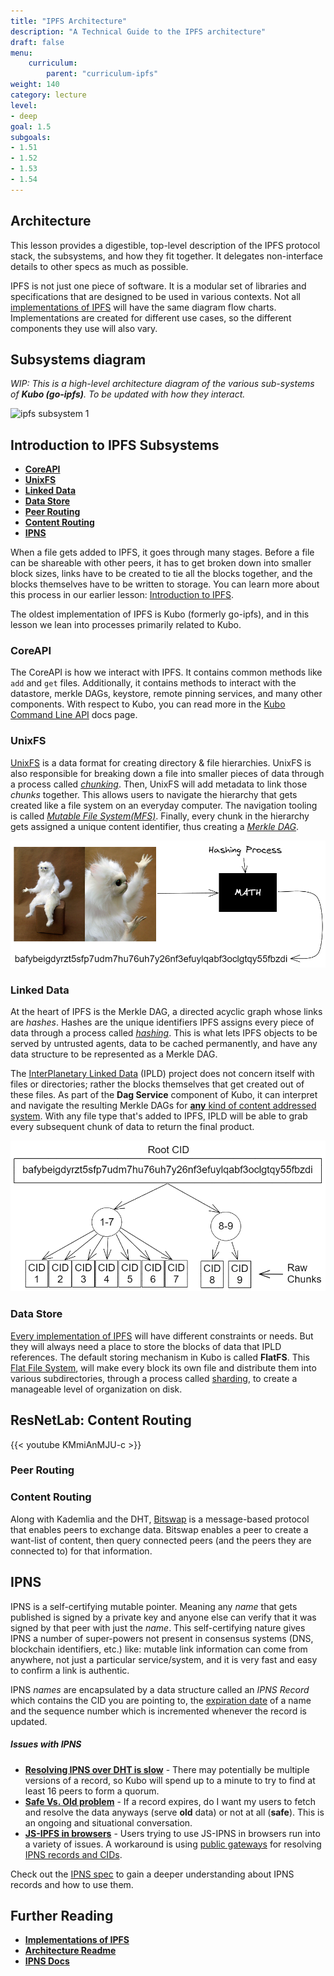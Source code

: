 ```yaml
---
title: "IPFS Architecture"
description: "A Technical Guide to the IPFS architecture"
draft: false
menu:
    curriculum:
        parent: "curriculum-ipfs"
weight: 140
category: lecture
level:
- deep
goal: 1.5
subgoals:
- 1.51
- 1.52
- 1.53
- 1.54
---
```

## Architecture

This lesson provides a digestible, top-level description of the IPFS protocol stack, the subsystems, and how they fit together. It delegates non-interface details to other specs as much as possible. 

IPFS is not just one piece of software. It is a modular set of libraries and specifications that are designed to be used in various contexts. Not all [implementations of IPFS](https://docs.ipfs.tech/basics/ipfs-implementations/) will have the same diagram flow charts. Implementations are created for different use cases, so the different components they use will also vary.

## Subsystems diagram
_WIP: This is a high-level architecture diagram of the various sub-systems of **Kubo (go-ipfs)**. To be updated with how they interact._

![ipfs subsystem 1](go-ipfs-subsystems.png)

## Introduction to IPFS Subsystems 
* [**CoreAPI**](#coreapi)
* [**UnixFS**](#unixfs)
* [**Linked Data**](#linked-data)
* [**Data Store**](#data-store)
* [**Peer Routing**](#peer-routing)
* [**Content Routing**](#content-routing)
* [**IPNS**](#ipns)

<!-- Give short primer of what happens when a file gets added to IPFS wrt Kubo -->
When a file gets added to IPFS, it goes through many stages. Before a file can be shareable with other peers, it has to get broken down into smaller block sizes, links have to be created to tie all the blocks together, and the blocks themselves have to be written to storage. You can learn more about this process in our earlier lesson: [Introduction to IPFS](/curriculum/ipfs/introduction#how-ipfs-works--steve-allen).

The oldest implementation of IPFS is Kubo (formerly go-ipfs), and in this lesson we lean into processes primarily related to Kubo. 

### CoreAPI
The CoreAPI is how we interact with IPFS. It contains common methods like `add` and `get` files. Additionally, it contains methods to interact with the datastore, merkle DAGs, keystore, remote pinning services, and many other components. With respect to Kubo, you can read more in the [Kubo Command Line API](https://docs.ipfs.tech/reference/kubo/cli/) docs page.

### UnixFS
<!-- Talk about chunker, importer, mfs, UnixFS -->
[UnixFS](https://docs.ipfs.tech/concepts/file-systems/#unix-file-system-unixfs) is a data format for creating directory & file hierarchies. UnixFS is also responsible for breaking down a file into smaller pieces of data through a process called [_chunking_](https://docs.ipfs.tech/concepts/file-systems/#chunking). Then, UnixFS will add metadata to link those _chunks_ together. This allows users to navigate the hierarchy that gets created like a file system on an everyday computer. The navigation tooling is called [_Mutable File System(MFS)_](https://docs.ipfs.tech/concepts/file-systems/#mutable-file-system-mfs). Finally, every chunk in the hierarchy gets assigned a unique content identifier, thus creating a [_Merkle DAG_](/curriculum/ipld/merkle-dags). 

![meme-to-cidv1](meme-to-cid1.png)

### Linked Data
<!-- Talk about  -->
At the heart of IPFS is the Merkle DAG, a directed acyclic graph whose links are _hashes_. Hashes are the unique identifiers IPFS assigns every piece of data through a process called [_hashing_](https://docs.ipfs.tech/concepts/hashing/). This is what lets IPFS objects to be served by untrusted agents, data to be cached permanently, and have any data structure to be represented as a Merkle DAG. 

The [InterPlanetary Linked Data](/curriculum/ipld/objectives) (IPLD) project does not concern itself with files or directories; rather the blocks themselves that get created out of these files. As part of the **Dag Service** component of Kubo, it can interpret and navigate the resulting Merkle DAGs for [**any** kind of content addressed system](https://ipld.io/). With any file type that's added to IPFS, IPLD will be able to grab every subsequent chunk of data to return the final product. 

![root](root-cid.png)


### Data Store
<!-- Talk about FlatFS -->
[Every implementation of IPFS](https://docs.ipfs.tech/basics/ipfs-implementations/) will have different constraints or needs. But they will always need a place to store the blocks of data that IPLD references. The default storing mechanism in Kubo is called **FlatFS**. This [Flat File System](https://www.techtarget.com/searchdatamanagement/definition/flat-file), will make every block its own file and distribute them into various subdirectories, through a process called [sharding](https://docs.ipfs.tech/concepts/glossary/#sharding), to create a manageable level of organization on disk.

## ResNetLab: Content Routing
{{< youtube KMmiAnMJU-c >}}

### Peer Routing
<!-- Talk about libp2p transport protocol: This is HOW we find peers to share data-->


### Content Routing
<!-- talk about common ways to get information from IPFS network: gateways, ipfs node, bitswap, dht. This is WHAT we do to send data-->



Along with Kademlia and the DHT, [Bitswap](https://docs.ipfs.io/concepts/bitswap/#bitswap) is a message-based protocol that enables peers to exchange data. Bitswap enables a peer to create a want-list of content, then query connected peers (and the peers they are connected to) for that information.

## IPNS

IPNS is a self-certifying mutable pointer. Meaning any _name_ that gets published is signed by a private key and anyone else can verify that it was signed by that peer with just the _name_. This self-certifying nature gives IPNS a number of super-powers not present in consensus systems (DNS, blockchain identifiers, etc.) like: mutable link information can come from anywhere, not just a particular service/system, and it is very fast and easy to confirm a link is authentic.

IPNS _names_ are encapsulated by a data structure called an _IPNS Record_ which contains the CID you are pointing to, the [expiration date](https://discuss.ipfs.tech/t/how-do-i-make-my-ipns-records-live-longer/14768/17?u=lidel) of a name and the sequence number which is incremented whenever the record is updated.

##### Issues with IPNS
* [**Resolving IPNS over DHT is slow**](https://pl-strflt.notion.site/IPNS-Overview-and-FAQ-071b9b14f12045ea842a7d51cfb47dff) - There may potentially be multiple versions of a record, so Kubo will spend up to a minute to try to find at least 16 peers to form a quorum.
* [**Safe Vs. Old problem**](https://github.com/ipfs/kubo/issues/1958#issuecomment-444201606) - If a record expires, do I want my users to fetch and resolve the data anyways (serve **old** data) or not at all (**safe**). This is an ongoing and situational conversation.
* [**JS-IPFS in browsers**](https://github.com/ipfs/js-ipfs/blob/master/docs/BROWSERS.md) - Users trying to use JS-IPNS in browsers run into a variety of issues. A workaround is using [public gateways](https://docs.ipfs.tech/concepts/ipfs-gateway/#public-gateways) for resolving [IPNS records and CIDs](/curriculum/ipfs/ipfs-gateways).

Check out the [IPNS spec](https://github.com/ipfs/specs/tree/main/ipns) to gain a deeper understanding about IPNS records and how to use them.


<!-- Move this to Dev-tools. This is on a similar level to web3.storage & Esturary 

#### IPFS Cluster

[IPFS Cluster](https://ipfscluster.io/) is a distributed application that works as a sidecar to IPFS peers, maintaining a global cluster pinset and intelligently allocating its items to the IPFS peers. IPFS Cluster is used by large IPFS storage services like nft.storage along with other storage services like [Filecoin](/curriculum/filecoin/introduction) and [R2](https://developers.cloudflare.com/r2/get-started/).

IPFS Cluster:
* Runs independent from the rest of the IPFS Swarm
* Performs actions that make it simple to add pins at scale, utilizing a set of 'cluster peers'
* The cluster peers take care of asking IPFS to pin things at a sustainable rate and retry pinning in case of failures -->

## Further Reading
* [**Implementations of IPFS**](https://docs.ipfs.tech/basics/ipfs-implementations/)
* [**Architecture Readme**](https://github.com/ipfs/specs/blob/master/ARCHITECTURE.md)
* [**IPNS Docs**](https://docs.ipfs.tech/concepts/ipns/#how-ipns-works)